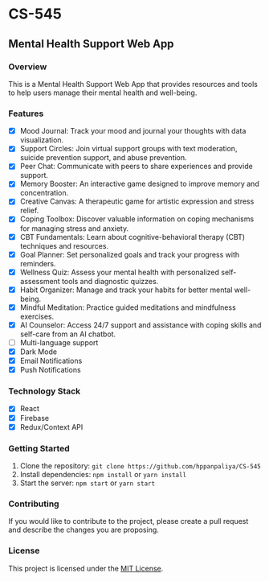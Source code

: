# CS-545

## Mental Health Support Web App

### Overview
This is a Mental Health Support Web App that provides resources and tools to help users manage their mental health and well-being.

### Features
- [X] Mood Journal: Track your mood and journal your thoughts with data visualization.
- [X] Support Circles: Join virtual support groups with text moderation, suicide prevention support, and abuse prevention.
- [X] Peer Chat: Communicate with peers to share experiences and provide support.
- [X] Memory Booster: An interactive game designed to improve memory and concentration.
- [X] Creative Canvas: A therapeutic game for artistic expression and stress relief.
- [X] Coping Toolbox: Discover valuable information on coping mechanisms for managing stress and anxiety.
- [X] CBT Fundamentals: Learn about cognitive-behavioral therapy (CBT) techniques and resources.
- [X] Goal Planner: Set personalized goals and track your progress with reminders.
- [X] Wellness Quiz: Assess your mental health with personalized self-assessment tools and diagnostic quizzes.
- [X] Habit Organizer: Manage and track your habits for better mental well-being.
- [X] Mindful Meditation: Practice guided meditations and mindfulness exercises.
- [X] AI Counselor: Access 24/7 support and assistance with coping skills and self-care from an AI chatbot.
- [ ] Multi-language support
- [X] Dark Mode
- [X] Email Notifications
- [X] Push Notifications

### Technology Stack
- [x] React
- [x] Firebase
- [x] Redux/Context API

### Getting Started
1. Clone the repository: `git clone https://github.com/hppanpaliya/CS-545`
2. Install dependencies: `npm install` or `yarn install`
3. Start the server: `npm start` or `yarn start`

### Contributing
If you would like to contribute to the project, please create a pull request and describe the changes you are proposing.

### License
This project is licensed under the [MIT License](https://opensource.org/licenses/MIT).

